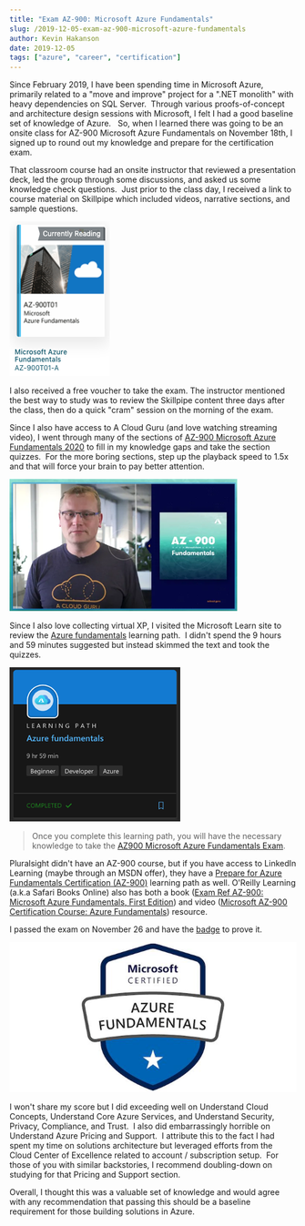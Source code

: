 ```yaml
---
title: "Exam AZ-900: Microsoft Azure Fundamentals"
slug: /2019-12-05-exam-az-900-microsoft-azure-fundamentals
author: Kevin Hakanson
date: 2019-12-05
tags: ["azure", "career", "certification"]
---
```

Since February 2019, I have been spending time in Microsoft Azure, primarily related to a "move and improve" project for a ".NET monolith" with heavy dependencies on SQL Server.  Through various proofs-of-concept and architecture design sessions with Microsoft, I felt I had a good baseline set of knowledge of Azure.   So, when I learned there was going to be an onsite class for AZ-900 Microsoft Azure Fundamentals on November 18th, I signed up to round out my knowledge and prepare for the certification exam.

That classroom course had an onsite instructor that reviewed a presentation deck, led the group through some discussions, and asked us some knowledge check questions.  Just prior to the class day, I received a link to course material on Skillpipe which included videos, narrative sections, and sample questions.

![AZ-900T01 book cover](images/pastedImage_1.png)

I also received a free voucher to take the exam. The instructor mentioned the best way to study was to review the Skillpipe content three days after the class, then do a quick "cram" session on the morning of the exam.

Since I also have access to A Cloud Guru (and love watching streaming video), I went through many of the sections of [AZ-900 Microsoft Azure Fundamentals 2020](https://acloud.guru/learn/az-900-microsoft-azure-fundamentals) to fill in my knowledge gaps and take the section quizzes.  For the more boring sections, step up the playback speed to 1.5x and that will force your brain to pay better attention.

![video still image](images/pastedImage_2.png)

Since I also love collecting virtual XP, I visited the Microsoft Learn site to review the [Azure fundamentals](https://docs.microsoft.com/en-us/learn/paths/azure-fundamentals/) learning path.  I didn't spend the 9 hours and 59 minutes suggested but instead skimmed the text and took the quizzes.  

![Azure learning path](images/pastedImage_5.png)

> Once you complete this learning path, you will have the necessary knowledge to take the [AZ900 Microsoft Azure Fundamentals Exam](https://www.microsoft.com/learning/exam-AZ-900.aspx).

Pluralsight didn't have an AZ-900 course, but if you have access to LinkedIn Learning (maybe through an MSDN offer), they have a [Prepare for Azure Fundamentals Certification (AZ-900)](https://www.linkedin.com/learning/paths/prepare-for-azure-fundamentals-certification-az-900) learning path as well. O'Reilly Learning (a.k.a Safari Books Online) also has both a book ([Exam Ref AZ-900: Microsoft Azure Fundamentals, First Edition](https://learning.oreilly.com/library/view/exam-ref-az-900/9780135732199/)) and video ([Microsoft AZ-900 Certification Course: Azure Fundamentals](https://learning.oreilly.com/videos/microsoft-az-900-certification/10009AZ900454545)) resource.

I passed the exam on November 26 and have the [badge](https://www.youracclaim.com/badges/a97b0278-c588-4711-9c03-e869ad9bb60e/linked_in) to prove it.

![Azure Fundamentals badge](images/0.jpeg)

I won't share my score but I did exceeding well on Understand Cloud Concepts, Understand Core Azure Services, and Understand Security, Privacy, Compliance, and Trust.  I also did embarrassingly horrible on Understand Azure Pricing and Support.  I attribute this to the fact I had spent my time on solutions architecture but leveraged efforts from the Cloud Center of Excellence related to account / subscription setup.  For those of you with similar backstories, I recommend doubling-down on studying for that Pricing and Support section.

Overall, I thought this was a valuable set of knowledge and would agree with any recommendation that passing this should be a baseline requirement for those building solutions in Azure.